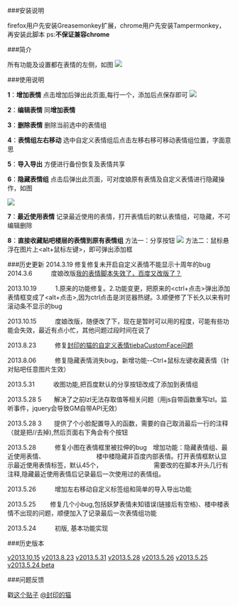 ###安装说明

firefox用户先安装Greasemonkey扩展，chrome用户先安装Tampermonkey，再安装此脚本
ps:**不保证兼容chrome**

###简介

所有功能及设置都在表情的左侧，如图
![](http://ww1.sinaimg.cn/large/e414d3e9jw1ee8jkm70n3j20gl08q416.jpg)

###使用说明

**1**：**增加表情**
   点击增加后弹出此页面,每行一个，添加后点保存即可
   ![](http://ww3.sinaimg.cn/large/e57da4e9jw1ee8jo0qrfxj20nh0cqq8d.jpg)

**2**：**编辑表情**
   同**增加表情**

**3**：**删除表情**
   删除当前选中的表情组

**4**：**表情组左右移动**
   选中自定义表情组后点击左移右移可移动表情组位置，字面意思

**5**：**导入导出**
   方便进行备份恢复及表情共享

**6**：**隐藏表情组**
   点击后弹出此页面，可对度娘原有表情及自定义表情进行隐藏操作，如图
   
   ![](http://ww3.sinaimg.cn/large/dce4a41ejw1ee8jvg4lnoj20h409hq3m.jpg)

**7**：**最近使用表情**
   记录最近使用的表情，打开表情后的默认表情组，可隐藏，不可编辑删除

**8**：**直接收藏贴吧楼层的表情到原有表情组**
   方法一：分享按钮 ![](http://ww3.sinaimg.cn/large/dce48faejw1ee8jxxzq9ej20bh0ab0tk.jpg)
   方法二：鼠标悬浮在图片上<alt+鼠标左键>，即可弹出添加框

###历史更新
2014.3.19    修复修复未开启自定义表情不能显示十周年的bug
2014.3.6　　　度娘改版[我的表情脚本失效了，百度又改版了？](http://tieba.baidu.com/p/2904523252)

2013.10.19　　　1.原来的功能修复。2.功能变更，把原来的<ctrl+点击>弹出添加表情框变成了<alt+点击>,因为ctrl点击是浏览器热键。3.顺便修了下长久以来有时滚动条不显示的bug

2013.10.15　　　度娘改版，随便改了下，现在是暂时可以用的程度，可能有些功能会失效，最近有点小忙，其他问题过段时间在说了

2013.8.23　　　修复[封印的猫的自定义表情tiebaCustomFace问题](http://tieba.baidu.com/p/2545648842)

2013.8.06　　　修复隐藏表情消失bug，新增功能--Ctrl+鼠标左键收藏表情（针对贴吧任意图片生效）

2013.5.31　　　收图功能,把百度默认的分享按钮改成了添加到表情组

2013.5.28 5　　解决了之前lzl无法存取值等相关问题（用js自带函数重写lzl。监听事件，jquery会导致GM自带API无效）

2013.5.28 3　　提供了个小脸配置导入的函数，需要的自己取消最后一行的注释（就是把//去掉),然后页面右下角会有个按钮

2013.5.28　　　修复小图在表情框里被拉伸的bug　增加功能：隐藏表情组、最近使用表情、
　　　　　　　　楼中楼隐藏非百度内部表情。打开表情框默认显示最近使用表情标签，默认45个，
　　　　　　　　需要改的在脚本开头几行有注释,隐藏最近使用表情后记录最后一次使用过的表情组。

2013.5.26　　　增加左右移动自定义标签组和简单的导入导出功能

2013.5.25 　　修复几个小bug,包括妖梦表情未知错误(链接后有空格)、楼中楼表情不出现的问题，顺便加入了记录最后一次表情组功能

2013.5.24　　　初版, 基本功能实现

###历史版本

[v2013.10.15](http://yukiii.duapp.com/tieba/gm/168266%20v2013.10.15.user.js)
[v2013.8.23](http://yukiii.duapp.com/tieba/gm/168266%20v2013.8.23.user.js)
[v2013.5.31](http://yukiii.duapp.com/tieba/gm/168266%20v2013.5.31.user.js)
[v2013.5.28](http://yukiii.duapp.com/tieba/gm/168266.%20v2013.5.28.user.js)
[v2013.5.26](http://yukiii.duapp.com/tieba/gm/168266%20v2013.5.26.user.js)
[v2013.5.25](http://yukiii.duapp.com/tieba/gm/168266%20v2013.5.25.user.js)
[v2013.5.24 beta](http://yukiii.duapp.com/tieb/gm/168266%20v2013.5.24%20beta.user.js)

###问题反馈

戳[这个贴子](http://tieba.baidu.com/p/2355291115) [@封印的猫](http://tieba.baidu.com/home/main?un=%B7%E2%D3%A1%B5%C4%C3%A8&fr=pb)
